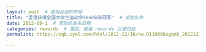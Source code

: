 ```yaml
---
layout: post  # 使用合适的布局
title: "孟澄获得全国大学生运动会50米仰泳冠军"  # 奖励名称
date: 2012-09-1  # 奖励的发布日期
categories: rewards  # 类别，使用 rewards 以便归档
permalink: https://zqb.cyol.com/html/2012-12/16/nw.D110000zgqnb_20121216_2-04.htm

---
```



